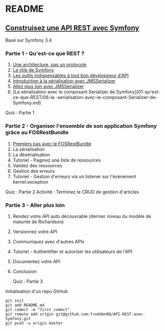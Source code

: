 # README

## [Construisez une API REST avec Symfony](https://openclassrooms.com/fr/courses/4087036-construisez-une-api-rest-avec-symfony)

Basé sur Symfony 3.4

### Partie 1 - Qu'est-ce que REST ?

1. [Une architecture, pas un protocole](01-qu'est-ce-que-REST/01-une-architecture-pas-un-protocole.md)
2. [Le rôle de Symfony](01-qu'est-ce-que-REST/02-le-role-de-symfony.md)
3. [Les outils indispensables à tout bon développeur d'API](01-qu'est-ce-que-REST/03-les-outils-indispensables-à-tout-bon-développeur-d'API.md)
4. [Introduction à la sérialisation avec JMSSerializer](01-qu'est-ce-que-REST/04-introduction-a-la-serialisation-avec-JMSSerializer.md)
5. [Allez plus loin avec JMSSerializer](01-qu'est-ce-que-REST/05-aller-plus-loin-avec-JMSSerializer.md)
6. [La sérialisation avec le composant Serializer de Symfony](01-qu'est-ce-que-REST/06-la -serialisation-avec-le-composant-Serializer-de-Symfony.md)

Quiz : Partie 1

### Partie 2 - Organiser l'ensemble de son application Symfony grâce au FOSRestBundle

1. [Premiers pas avec le FOSRestBundle](02-FOSRestBundle/01-premiers-pas-avec-le-FOSRestBundle.md)
2. La sérialisation
3. La désérialisation
4. Tutoriel - Paginez une liste de ressources
5. Validez des ressources
6. Gestion des erreurs
7. Tutoriel - Gestion d'erreurs via un listener sur l'évènement kernel.exception

Quiz : Partie 2
Activité : Terminez le CRUD de gestion d'articles

### Partie 3 - Aller plus loin

1. Rendez votre API auto découvrable (dernier niveau du modèle de maturité de Richardson)
2. Versionnez votre API
3. Communiquez avec d'autres APIs
4. Tutoriel - Authentifier et autoriser les utilisateurs de l'API
5. Documentez votre API
6. Conclusion

    Quiz : Partie 3



Initialisation d'un repo GitHub

```
git init
git add README.md
git commit -m "first commit"
git remote add origin git@github.com:freddmn08/API-REST-avec-Symfony.git
git push -u origin master
```